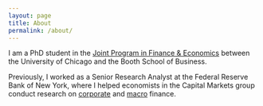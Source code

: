 ```yaml
---
layout: page
title: About
permalink: /about/
---
```


I am a PhD student in the <a href = "http://financialeconomics.uchicago.edu">Joint Program in Finance & Economics</a> between the University of Chicago and the Booth School of Business.


Previously, I worked as a Senior Research Analyst at the Federal Reserve Bank of New York, where I helped economists in the Capital Markets group conduct research on <a href = "https://www.newyorkfed.org/medialibrary/media/research/staff_reports/sr879.pdf">corporate</a> and <a href="https://www.newyorkfed.org/medialibrary/media/research/staff_reports/sr645.pdf">macro</a> finance.
